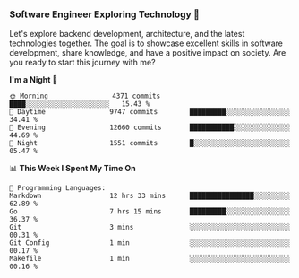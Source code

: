 ### Software Engineer Exploring Technology 🚀 

Let's explore backend development, architecture, and the latest technologies together. The goal is to showcase excellent skills in software development, share knowledge, and have a positive impact on society. Are you ready to start this journey with me?

<!--START_SECTION:waka-->
**I'm a Night 🦉** 

```text
🌞 Morning                4371 commits        ████░░░░░░░░░░░░░░░░░░░░░   15.43 % 
🌆 Daytime                9747 commits        █████████░░░░░░░░░░░░░░░░   34.41 % 
🌃 Evening                12660 commits       ███████████░░░░░░░░░░░░░░   44.69 % 
🌙 Night                  1551 commits        █░░░░░░░░░░░░░░░░░░░░░░░░   05.47 % 
```


📊 **This Week I Spent My Time On** 

```text
💬 Programming Languages: 
Markdown                 12 hrs 33 mins      ████████████████░░░░░░░░░   62.89 % 
Go                       7 hrs 15 mins       █████████░░░░░░░░░░░░░░░░   36.37 % 
Git                      3 mins              ░░░░░░░░░░░░░░░░░░░░░░░░░   00.31 % 
Git Config               1 min               ░░░░░░░░░░░░░░░░░░░░░░░░░   00.17 % 
Makefile                 1 min               ░░░░░░░░░░░░░░░░░░░░░░░░░   00.16 % 
```


<!--END_SECTION:waka-->

